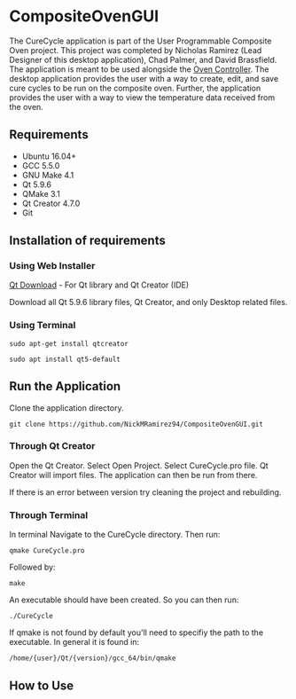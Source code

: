 # CompositeOvenGUI
The CureCycle application is part of the User Programmable Composite Oven project. This project was completed by Nicholas Ramirez (Lead Designer of this desktop application), Chad Palmer, and David Brassfield. The application is meant to be used alongside the [Oven Controller](https://github.com/NickMRamirez94/CompositeOvenEmbeddedControl). The desktop application provides the user with a way to create, edit, and save cure cycles to be run on the composite oven. Further, the application provides the user with a way to view the temperature data received from the oven. 

## Requirements

* Ubuntu 16.04+
* GCC 5.5.0
* GNU Make 4.1
* Qt 5.9.6
* QMake 3.1
* Qt Creator 4.7.0
* Git

## Installation of requirements
### Using Web Installer

[Qt Download](https://www.qt.io/download-qt-installer?hsCtaTracking=9f6a2170-a938-42df-a8e2-a9f0b1d6cdce%7C6cb0de4f-9bb5-4778-ab02-bfb62735f3e5) - For Qt library and Qt Creator (IDE)

Download all Qt 5.9.6 library files, Qt Creator, and only Desktop related files.

### Using Terminal

```
sudo apt-get install qtcreator
```

```
sudo apt install qt5-default
```

## Run the Application

Clone the application directory.

```
git clone https://github.com/NickMRamirez94/CompositeOvenGUI.git
```

### Through Qt Creator

Open the Qt Creator. Select Open Project. Select CureCycle.pro file. Qt Creator will import files. The application can then be run from there.

If there is an error between version try cleaning the project and rebuilding.

### Through Terminal

In terminal Navigate to the CureCycle directory. Then run:

```
qmake CureCycle.pro
```

Followed by:

```
make
```

An executable should have been created. So you can then run:

```
./CureCycle
```

If qmake is not found by default you'll need to specifiy the path to the executable. In general it is found in:

```
/home/{user}/Qt/{version}/gcc_64/bin/qmake
```

## How to Use


